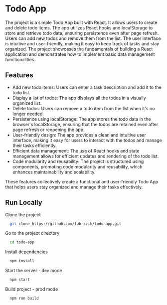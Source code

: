 
# Todo App

The project is a simple Todo App built with React. It allows users to create and delete todo items. The app utilizes React hooks and localStorage to store and retrieve todo data, ensuring persistence even after page refresh. Users can add new todos and remove them from the list. The user interface is intuitive and user-friendly, making it easy to keep track of tasks and stay organized. The project showcases the fundamentals of building a React application and demonstrates how to implement basic data management functionalities.

## Features

- Add new todo items: Users can enter a task description and add it to the todo list.
- Display a list of todos: The app displays all the todos in a visually organized list.
- Delete todos: Users can remove a todo item from the list when it's no longer needed.
- Persistence using localStorage: The app stores the todo data in the browser's localStorage, ensuring that the todos are retained even after page refresh or reopening the app.
- User-friendly design: The app provides a clean and intuitive user interface, making it easy for users to interact with the todos and manage their tasks efficiently.
- Efficient data management: The use of React hooks and state management allows for efficient updates and rendering of the todo list.
- Code modularity and reusability: The project is structured using components, promoting code modularity and reusability, which enhances maintainability and scalability.

These features collectively create a functional and user-friendly Todo App that helps users stay organized and manage their tasks effectively.

## Run Locally

Clone the project

```bash
  git clone https://github.com/fubrzzik/todo-app.git
```

Go to the project directory

```bash
  cd todo-app
```

Install dependencies

```bash
  npm install
```

Start the server - dev mode

```bash
  npm start
```

Build project - prod mode

```bash
  npm run build
```